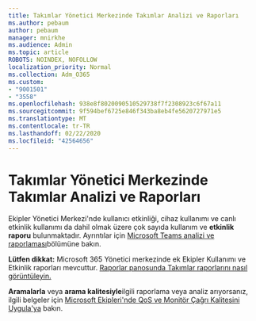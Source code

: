 ```yaml
---
title: Takımlar Yönetici Merkezinde Takımlar Analizi ve Raporları
ms.author: pebaum
author: pebaum
manager: mnirkhe
ms.audience: Admin
ms.topic: article
ROBOTS: NOINDEX, NOFOLLOW
localization_priority: Normal
ms.collection: Adm_O365
ms.custom:
- "9001501"
- "3558"
ms.openlocfilehash: 938e8f8020090510529738f7f2308923c6f67a11
ms.sourcegitcommit: 9f594bef6725e846f343ba8eb4fe5620727971e5
ms.translationtype: MT
ms.contentlocale: tr-TR
ms.lasthandoff: 02/22/2020
ms.locfileid: "42564656"
---
```

# <a name="teams-analytics-and-reports-in-the-teams-admin-center"></a>Takımlar Yönetici Merkezinde Takımlar Analizi ve Raporları

Ekipler Yönetici Merkezi'nde kullanıcı etkinliği, cihaz kullanımı ve canlı etkinlik kullanımı da dahil olmak üzere çok sayıda kullanım ve **etkinlik raporu** bulunmaktadır. Ayrıntılar için [Microsoft Teams analizi ve raporlaması](https://docs.microsoft.com/microsoftteams/teams-analytics-and-reports/teams-reporting-reference)bölümüne bakın.

**Lütfen dikkat:** Microsoft 365 Yönetici merkezinde ek Ekipler Kullanımı ve Etkinlik raporları mevcuttur. [Raporlar panosunda Takımlar raporlarını nasıl görüntüleyin.](https://docs.microsoft.com/microsoftteams/teams-activity-reports#how-to-view-the-teams-reports-in-the-reports-dashboard)

**Aramalarla** veya **arama kalitesiyle**ilgili raporlama veya analiz arıyorsanız, ilgili belgeler için [Microsoft Ekipleri'nde QoS ve Monitör Çağrı Kalitesini Uygula'ya](https://docs.microsoft.com/microsoftteams/monitor-call-quality-qos) bakın.

